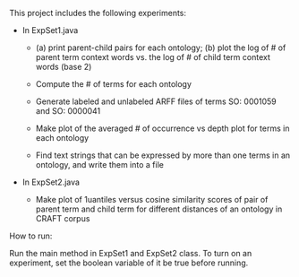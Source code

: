 This project includes the following experiments:

+ In ExpSet1.java
	- (a) print parent-child pairs for each ontology; (b) plot the log of # of parent term context words vs. the log of # of child term context words (base 2)
	   
	- Compute the # of terms for each ontology
	
	- Generate labeled and unlabeled ARFF files of terms SO: 0001059 and SO: 0000041
	
	- Make plot of the averaged # of occurrence vs depth plot for terms in each ontology
	
	- Find text strings that can be expressed by more than one terms in an ontology, and write them into a file
	
+ In ExpSet2.java
	- Make plot of 1uantiles versus cosine similarity scores of pair of parent term and child term for different distances of an ontology in CRAFT corpus
	

How to run:

Run the main method in ExpSet1 and ExpSet2 class. To turn on an experiment, set the boolean variable of it be true before running.
